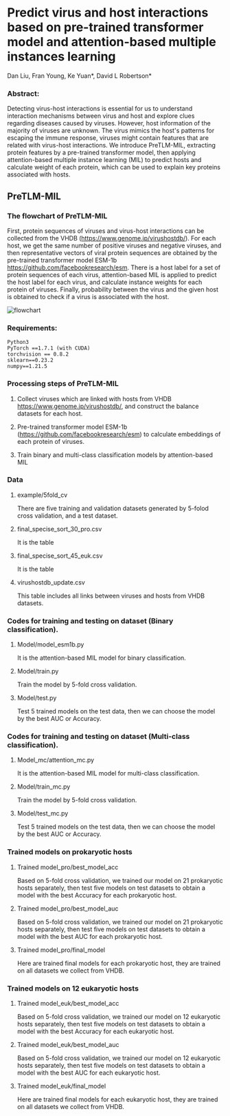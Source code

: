 # Predict virus and host interactions based on pre-trained transformer model and attention-based multiple instances learning
Dan Liu, Fran Young, Ke Yuan*, David L Robertson*
### Abstract:
Detecting virus-host interactions is essential for us to understand interaction mechanisms between virus and host and explore clues regarding diseases caused by viruses. However, host information of the majority of viruses are unknown. The virus mimics the host's patterns for escaping the immune response, viruses might contain features that are related with virus-host interactions. We introduce PreTLM-MIL, extracting protein features by a pre-trained transformer model, then applying attention-based multiple instance learning (MIL) to predict hosts and calculate weight of each protein, which can be used to explain key proteins associated with hosts. 

## PreTLM-MIL
###  The flowchart of PreTLM-MIL
First, protein sequences of viruses and virus-host interactions can be collected from the VHDB (https://www.genome.jp/virushostdb/). For each host, we get the same number of positive viruses and negative viruses, and then representative vectors of viral protein sequences are obtained by the pre-trained transformer model ESM-1b https://github.com/facebookresearch/esm. There is a host label for a set of protein sequences of each virus, attention-based MIL is applied to predict the host label for each virus, and calculate instance weights for each protein of viruses. Finally, probability between the virus and the given host is obtained to check if a virus is associated with the host.

![flowchart](https://user-images.githubusercontent.com/6703505/191104200-99f5d421-4a96-4201-ae68-2bee49b060d2.png)


### Requirements:
    Python3
    PyTorch ==1.7.1 (with CUDA)
    torchvision == 0.8.2
    sklearn==0.23.2
    numpy==1.21.5

### Processing steps of PreTLM-MIL
1.  Collect viruses which are linked with hosts from VHDB https://www.genome.jp/virushostdb/, and construct the balance datasets for each host.

2.  Pre-trained transformer model ESM-1b (https://github.com/facebookresearch/esm) to calculate embeddings of each protein of viruses.

3.  Train binary and multi-class classification models by attention-based MIL 
### Data
1. example/5fold_cv 

    There are five training and validation datasets generated by 5-folod cross validation, and a test dataset.

2. final_specise_sort_30_pro.csv 

    It is the table 

3. final_specise_sort_45_euk.csv

    It is the table 

4.  virushostdb_update.csv

    This table includes all links between viruses and hosts from VHDB datasets.
    
### Codes for training and testing on dataset (Binary classification).
1. Model/model_esm1b.py

    It is the attention-based MIL model for binary classification.

2. Model/train.py

    Train the model by 5-fold cross validation.

3. Model/test.py

    Test 5 trained models on the test data, then we can choose the model by the best AUC or Accuracy.
    
### Codes for training and testing on dataset (Multi-class classification).
1. Model_mc/attention_mc.py

    It is the attention-based MIL model for multi-class classification.

2. Model/train_mc.py

    Train the model by 5-fold cross validation.

3. Model/test_mc.py

    Test 5 trained models on the test data, then we can choose the model by the best AUC or Accuracy.


### Trained models on prokaryotic hosts

1. Trained model_pro/best_model_acc 

    Based on 5-fold cross validation, we trained our model on 21 prokaryotic hosts separately, then test five models on test datasets to obtain a model with the best Accuracy for each prokaryotic host.

2. Trained model_pro/best_model_auc 


    Based on 5-fold cross validation, we trained our model on 21 prokaryotic hosts separately, then test five models on test datasets to obtain a model with the best AUC for each prokaryotic host.


3. Trained model_pro/final_model

    Here are trained final models for each prokaryotic host, they are trained on all datasets we collect from VHDB.

### Trained models on 12 eukaryotic hosts

1. Trained model_euk/best_model_acc 

    Based on 5-fold cross validation, we trained our model on 12 eukaryotic hosts separately, then test five models on test datasets to obtain a model with the best Accuracy for each eukaryotic host.

2. Trained model_euk/best_model_auc 

    Based on 5-fold cross validation, we trained our model on 12 eukaryotic hosts separately, then test five models on test datasets to obtain a model with the best AUC for each eukaryotic host.

3. Trained model_euk/final_model

    Here are trained final models for each eukaryotic host, they are trained on all datasets we collect from VHDB.